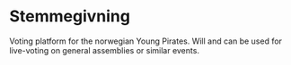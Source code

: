 Stemmegivning
=============

Voting platform for the norwegian Young Pirates. Will and can be used for live-voting on general assemblies or similar events.

